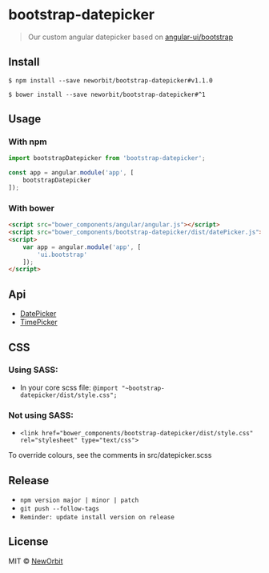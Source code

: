 # bootstrap-datepicker

> Our custom angular datepicker based on [angular-ui/bootstrap](https://github.com/angular-ui/bootstrap)


## Install

```
$ npm install --save neworbit/bootstrap-datepicker#v1.1.0
```

```
$ bower install --save neworbit/bootstrap-datepicker#^1
```


## Usage


### With npm
```js
import bootstrapDatepicker from 'bootstrap-datepicker';

const app = angular.module('app', [
    bootstrapDatepicker
]);
```


### With bower

```html
<script src="bower_components/angular/angular.js"></script>
<script src="bower_components/bootstrap-datepicker/dist/datePicker.js"></script>
<script>
    var app = angular.module('app', [
        'ui.bootstrap'
    ]);
</script>

```


## Api

- [DatePicker](https://github.com/angular-ui/bootstrap/tree/master/src/datepicker/docs)
- [TimePicker](https://github.com/angular-ui/bootstrap/tree/master/src/timepicker/docs)


## CSS

### Using SASS:
- In your core scss file: `@import "~bootstrap-datepicker/dist/style.css";`

### Not using SASS:
- `<link href="bower_components/bootstrap-datepicker/dist/style.css" rel="stylesheet" type="text/css">`

To override colours, see the comments in src/datepicker.scss


## Release

- `npm version major | minor | patch`
- `git push --follow-tags`
- `Reminder: update install version on release`


## License

MIT © [NewOrbit](http://neworbit.co.uk)

